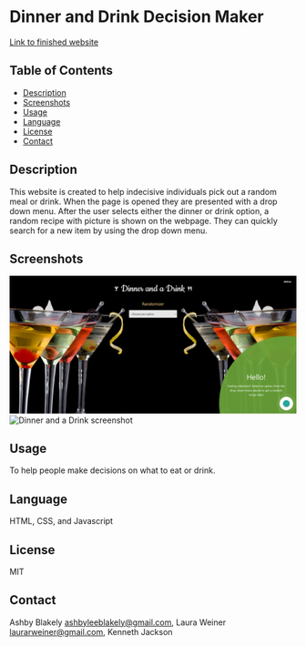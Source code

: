 # Dinner and Drink Decision Maker

[Link to finished website](https://ashbylb.github.io/dinner-drink-decisions/)

## Table of Contents
- [Description](#Description)
- [Screenshots](#Screenshots)
- [Usage](#Usage)
- [Language](#language)
- [License](#License)
- [Contact](#Contact)


## Description
This website is created to help indecisive individuals pick out a random meal or drink. When the page is opened they are presented with a drop down menu. After the user selects either the dinner or drink option, a random recipe with picture is shown on the webpage. They can quickly search for a new item by using the drop down menu.

## Screenshots
![Dinner and a Drink page screenshot](./assets/img/dinner2.png)
![Dinner and a Drink screenshot](./assets/img/screenshot.png)


## Usage
To help people make decisions on what to eat or drink.

## Language
HTML, CSS, and Javascript

## License 
MIT

## Contact
Ashby Blakely ashbyleeblakely@gmail.com, Laura Weiner laurarweiner@gmail.com, Kenneth Jackson 